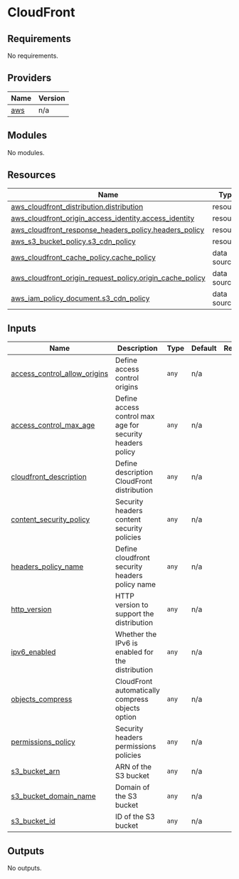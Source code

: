 # CloudFront

<!-- BEGINNING OF PRE-COMMIT-TERRAFORM DOCS HOOK -->
## Requirements

No requirements.

## Providers

| Name | Version |
|------|---------|
| <a name="provider_aws"></a> [aws](#provider\_aws) | n/a |

## Modules

No modules.

## Resources

| Name | Type |
|------|------|
| [aws_cloudfront_distribution.distribution](https://registry.terraform.io/providers/hashicorp/aws/latest/docs/resources/cloudfront_distribution) | resource |
| [aws_cloudfront_origin_access_identity.access_identity](https://registry.terraform.io/providers/hashicorp/aws/latest/docs/resources/cloudfront_origin_access_identity) | resource |
| [aws_cloudfront_response_headers_policy.headers_policy](https://registry.terraform.io/providers/hashicorp/aws/latest/docs/resources/cloudfront_response_headers_policy) | resource |
| [aws_s3_bucket_policy.s3_cdn_policy](https://registry.terraform.io/providers/hashicorp/aws/latest/docs/resources/s3_bucket_policy) | resource |
| [aws_cloudfront_cache_policy.cache_policy](https://registry.terraform.io/providers/hashicorp/aws/latest/docs/data-sources/cloudfront_cache_policy) | data source |
| [aws_cloudfront_origin_request_policy.origin_cache_policy](https://registry.terraform.io/providers/hashicorp/aws/latest/docs/data-sources/cloudfront_origin_request_policy) | data source |
| [aws_iam_policy_document.s3_cdn_policy](https://registry.terraform.io/providers/hashicorp/aws/latest/docs/data-sources/iam_policy_document) | data source |

## Inputs

| Name | Description | Type | Default | Required |
|------|-------------|------|---------|:--------:|
| <a name="input_access_control_allow_origins"></a> [access\_control\_allow\_origins](#input\_access\_control\_allow\_origins) | Define access control origins | `any` | n/a | yes |
| <a name="input_access_control_max_age"></a> [access\_control\_max\_age](#input\_access\_control\_max\_age) | Define access control max age for security headers policy | `any` | n/a | yes |
| <a name="input_cloudfront_description"></a> [cloudfront\_description](#input\_cloudfront\_description) | Define description CloudFront distribution | `any` | n/a | yes |
| <a name="input_content_security_policy"></a> [content\_security\_policy](#input\_content\_security\_policy) | Security headers content security policies | `any` | n/a | yes |
| <a name="input_headers_policy_name"></a> [headers\_policy\_name](#input\_headers\_policy\_name) | Define cloudfront security headers policy name | `any` | n/a | yes |
| <a name="input_http_version"></a> [http\_version](#input\_http\_version) | HTTP version to support the distribution | `any` | n/a | yes |
| <a name="input_ipv6_enabled"></a> [ipv6\_enabled](#input\_ipv6\_enabled) | Whether the IPv6 is enabled for the distribution | `any` | n/a | yes |
| <a name="input_objects_compress"></a> [objects\_compress](#input\_objects\_compress) | CloudFront automatically compress objects option | `any` | n/a | yes |
| <a name="input_permissions_policy"></a> [permissions\_policy](#input\_permissions\_policy) | Security headers permissions policies | `any` | n/a | yes |
| <a name="input_s3_bucket_arn"></a> [s3\_bucket\_arn](#input\_s3\_bucket\_arn) | ARN of the S3 bucket | `any` | n/a | yes |
| <a name="input_s3_bucket_domain_name"></a> [s3\_bucket\_domain\_name](#input\_s3\_bucket\_domain\_name) | Domain of the S3 bucket | `any` | n/a | yes |
| <a name="input_s3_bucket_id"></a> [s3\_bucket\_id](#input\_s3\_bucket\_id) | ID of the S3 bucket | `any` | n/a | yes |

## Outputs

No outputs.
<!-- END OF PRE-COMMIT-TERRAFORM DOCS HOOK -->
